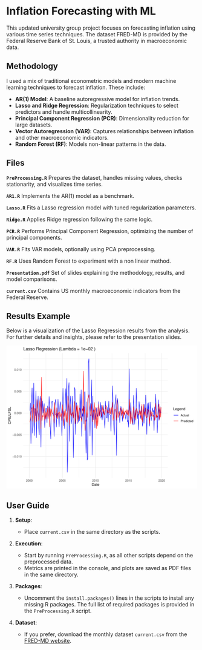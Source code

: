 # Inflation Forecasting with ML

This updated university group project focuses on forecasting inflation using various time series techniques. The dataset FRED-MD is provided by the Federal Reserve Bank of St. Louis, a trusted authority in macroeconomic data.

## Methodology

I used a mix of traditional econometric models and modern machine learning techniques to forecast inflation. These include:

- **AR(1) Model**: A baseline autoregressive model for inflation trends.
- **Lasso and Ridge Regression**: Regularization techniques to select predictors and handle multicollinearity.
- **Principal Component Regression (PCR)**: Dimensionality reduction for large datasets.
- **Vector Autoregression (VAR)**: Captures relationships between inflation and other macroeconomic indicators.
- **Random Forest (RF)**: Models non-linear patterns in the data.

## Files

**`PreProcessing.R`** Prepares the dataset, handles missing values, checks stationarity, and visualizes time series.

**`AR1.R`** Implements the AR(1) model as a benchmark.

**`Lasso.R`** Fits a Lasso regression model with tuned regularization parameters.

**`Ridge.R`** Applies Ridge regression following the same logic.

**`PCR.R`** Performs Principal Component Regression, optimizing the number of principal components.

**`VAR.R`** Fits VAR models, optionally using PCA preprocessing.

**`RF.R`** Uses Random Forest to experiment with a non linear method.

**`Presentation.pdf`** Set of slides explaining the methodology, results, and model comparisons.

**`current.csv`** Contains US monthly macroeconomic indicators from the Federal Reserve.


## Results Example

Below is a visualization of the Lasso Regression results from the analysis. For further details and insights, please refer to the presentation slides.

![Lasso Results](LassoResults.png)


## User Guide

1. **Setup**:
   - Place `current.csv` in the same directory as the scripts.

2. **Execution**:
   - Start by running `PreProcessing.R`, as all other scripts depend on the preprocessed data.
   - Metrics are printed in the console, and plots are saved as PDF files in the same directory.

3. **Packages**:
   - Uncomment the `install.packages()` lines in the scripts to install any missing R packages. The full list of required packages is provided in the `PreProcessing.R` script.

4. **Dataset**:
   - If you prefer, download the monthly dataset `current.csv` from the [FRED-MD website](https://www.stlouisfed.org/research/economists/mccracken/fred-databases).
